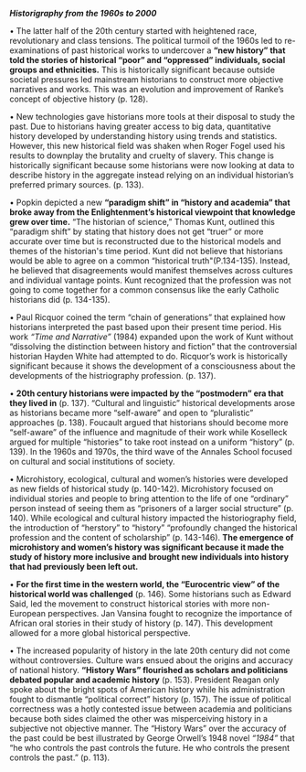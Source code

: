 ***Historigraphy from the 1960s to 2000***

•	The latter half of the 20th century started with heightened race, revolutionary and class tensions. The political turmoil of the 1960s led to re-examinations of past historical works to undercover a **“new history” that told the stories of historical “poor” and “oppressed” individuals, social groups and ethnicities.** This is historically significant because outside societal pressures led mainstream historians to construct more objective narratives and works. This was an evolution and improvement of Ranke’s concept of objective history (p. 128). 

•	New technologies gave historians more tools at their disposal to study the past. Due to historians having greater access to big data, quantitative history developed by understanding history using trends and statistics. However, this new historical field was shaken when Roger Fogel used his results to downplay the brutality and cruelty of slavery. This change is historically significant because some historians were now looking at data to describe history in the aggregate instead relying on an individual historian’s preferred primary sources. (p. 133). 

•	Popkin depicted a new **“paradigm shift” in “history and academia” that broke away from the Enlightenment’s historical viewpoint that knowledge grew over time.** “The historian of science,” Thomas Kunt, outlined this “paradigm shift” by stating that history does not get “truer” or more accurate over time but is reconstructed due to the historical models and themes of the historian's time period. Kunt did not believe that historians would be able to agree on a common “historical truth"(P.134-135). Instead, he believed that disagreements would manifest themselves across cultures and individual vantage points. Kunt recognized that the profession was not going to come together for a common consensus like the early Catholic historians did (p. 134-135). 

•	Paul Ricquor coined the term “chain of generations” that explained how historians interpreted the past based upon their present time period. His work *“Time and Narrative”* (1984) expanded upon the work of Kunt without “dissolving the distinction between history and fiction” that the controversial historian Hayden White had attempted to do. Ricquor’s work is historically significant because it shows the development of a consciousness about the developments of the histriography profession. (p. 137). 

•	**20th century historians were impacted by the “postmodern” era that they lived in** (p. 137). “Cultural and linguistic” historical developments arose as historians became more “self-aware” and open to “pluralistic” approaches (p. 138). Foucault argued that historians should become more “self-aware” of the influence and magnitude of their work while Koselleck argued for multiple “histories” to take root instead on a uniform “history” (p. 139). In the 1960s and 1970s, the third wave of the Annales School focused on cultural and social institutions of society.

•	Microhistory, ecological, cultural and women’s histories were developed as new fields of historical study (p. 140-142). Microhistory focused on individual stories and people to bring attention to the life of one “ordinary” person instead of seeing them as “prisoners of a larger social structure” (p. 140). While ecological and cultural history impacted the historiography field, the introduction of “herstory” to “history” “profoundly changed the historical profession and the content of scholarship” (p. 143-146). **The emergence of microhistory and women’s history was significant because it made the study of history more inclusive and brought new individuals into history that had previously been left out.** 

•	**For the first time in the western world, the “Eurocentric view” of the historical world was challenged** (p. 146). Some historians such as Edward Said, led the movement to construct historical stories with more non-European perspectives. Jan Vansina fought to recognize the importance of African oral stories in their study of history (p. 147). This development allowed for a more global historical perspective.  

•	The increased popularity of history in the late 20th century did not come without controversies. Culture wars ensued about the origins and accuracy of national history. **“History Wars” flourished as scholars and politicians debated popular and academic history** (p. 153). President Reagan only spoke about the bright spots of American history while his administration fought to dismantle “political correct” history (p. 157). The issue of political correctness was a hotly contested issue between academia and politicians because both sides claimed the other was misperceiving history in a subjective not objective manner. The “History Wars” over the accuracy of the past could be best illustrated by George Orwell’s 1948 novel *“1984”* that “he who controls the past controls the future. He who controls the present controls the past.” (p. 113). 
